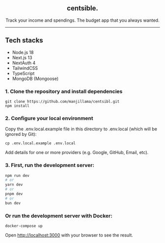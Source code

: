 <p align="center">
   <br/>
   <h2 align="center">centsible.</h2>
   <p align="center">Track your income and spendings. The budget app that you always wanted.</p>
</p>

<hr/>

## Tech stacks

- Node.js 18
- Next.js 13
- NextAuth 4
- TailwindCSS
- TypeScript
- MongoDB (Mongoose)

### 1. Clone the repository and install dependencies

```
git clone https://github.com/manjillama/centsibl.git
npm install
```

### 2. Configure your local environment

Copy the .env.local.example file in this directory to .env.local (which will be ignored by Git):

```
cp .env.local.example .env.local
```

Add details for one or more providers (e.g. Google, GitHub, Email, etc).

### 3. First, run the development server:

```bash
npm run dev
# or
yarn dev
# or
pnpm dev
# or
bun dev
```

### Or run the development server with Docker:

```
docker-compose up
```

Open [http://localhost:3000](http://localhost:3000) with your browser to see the result.
